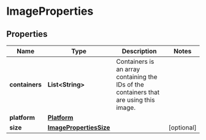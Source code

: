 

# ImageProperties


## Properties

| Name | Type | Description | Notes |
|------------ | ------------- | ------------- | -------------|
|**containers** | **List&lt;String&gt;** | Containers is an array containing the IDs of the containers that are using this image. |  |
|**platform** | [**Platform**](Platform.md) |  |  |
|**size** | [**ImagePropertiesSize**](ImagePropertiesSize.md) |  |  [optional] |



